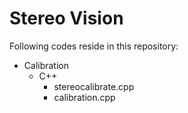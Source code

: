 Stereo Vision
=============

Following codes reside in this repository:

 - Calibration
   - C++
       - stereocalibrate.cpp
       - calibration.cpp